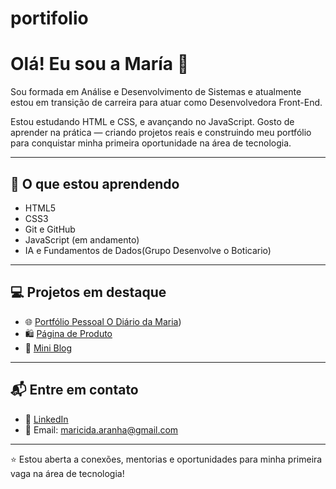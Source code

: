 # portifolio
# Olá! Eu sou a María 👋

Sou formada em Análise e Desenvolvimento de Sistemas e atualmente estou em transição de carreira para atuar como Desenvolvedora Front-End.

Estou estudando HTML e CSS, e avançando no JavaScript. Gosto de aprender na prática — criando projetos reais e construindo meu portfólio para conquistar minha primeira oportunidade na área de tecnologia.

---

## 🧠 O que estou aprendendo

- HTML5  
- CSS3  
- Git e GitHub  
- JavaScript (em andamento)
- IA e Fundamentos de Dados(Grupo Desenvolve o Boticario)

---

## 💻 Projetos em destaque

- 🌐 [Portfólio Pessoal O Diário da Maria](https://o-diario-da-maria.surge.sh/))  
- 🛍️ [Página de Produto](https://github.com/maria-tech66/pagina-produto)  
- 📝 [Mini Blog](https://github.com/maria-tech66/mini-blog-html-css)

---

## 📬 Entre em contato

- 💼 [LinkedIn](https://www.linkedin.com/in/maria-aparecida-aranha-2717a1351/)  
- 📧 Email: [maricida.aranha@gmail.com](mailto:maricida.aranha@gmail.com)

---

⭐ Estou aberta a conexões, mentorias e oportunidades para minha primeira vaga na área de tecnologia!
